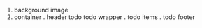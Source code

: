 1. background image
2. container
   . header
   todo
   todo wrapper
   . todo items
   . todo footer
